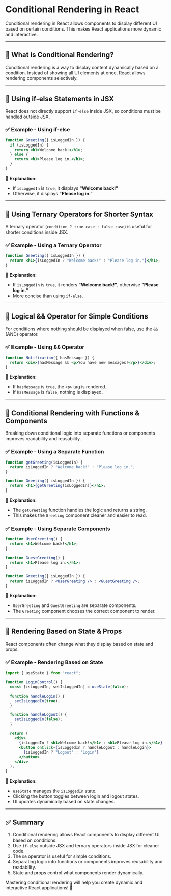# Conditional Rendering in React

Conditional rendering in React allows components to display different UI based on certain conditions. This makes React applications more dynamic and interactive.

---

## 📌 What is Conditional Rendering?
Conditional rendering is a way to display content dynamically based on a condition. Instead of showing all UI elements at once, React allows rendering components selectively.

---

## 📌 Using if-else Statements in JSX
React does not directly support `if-else` inside JSX, so conditions must be handled outside JSX.

### ✅ Example - Using if-else
```jsx
function Greeting({ isLoggedIn }) {
  if (isLoggedIn) {
    return <h1>Welcome back!</h1>;
  } else {
    return <h1>Please log in.</h1>;
  }
}
```
🔹 **Explanation:**
- If `isLoggedIn` is `true`, it displays **"Welcome back!"**
- Otherwise, it displays **"Please log in."**

---

## 📌 Using Ternary Operators for Shorter Syntax
A ternary operator (`condition ? true_case : false_case`) is useful for shorter conditions inside JSX.

### ✅ Example - Using a Ternary Operator
```jsx
function Greeting({ isLoggedIn }) {
  return <h1>{isLoggedIn ? "Welcome back!" : "Please log in."}</h1>;
}
```
🔹 **Explanation:**
- If `isLoggedIn` is `true`, it renders **"Welcome back!"**, otherwise **"Please log in."**
- More concise than using `if-else`.

---

## 📌 Logical && Operator for Simple Conditions
For conditions where nothing should be displayed when false, use the `&&` (AND) operator.

### ✅ Example - Using && Operator
```jsx
function Notification({ hasMessage }) {
  return <div>{hasMessage && <p>You have new messages!</p>}</div>;
}
```
🔹 **Explanation:**
- If `hasMessage` is `true`, the `<p>` tag is rendered.
- If `hasMessage` is `false`, nothing is displayed.

---

## 📌 Conditional Rendering with Functions & Components
Breaking down conditional logic into separate functions or components improves readability and reusability.

### ✅ Example - Using a Separate Function
```jsx
function getGreeting(isLoggedIn) {
  return isLoggedIn ? "Welcome back!" : "Please log in.";
}

function Greeting({ isLoggedIn }) {
  return <h1>{getGreeting(isLoggedIn)}</h1>;
}
```
🔹 **Explanation:**
- The `getGreeting` function handles the logic and returns a string.
- This makes the `Greeting` component cleaner and easier to read.

### ✅ Example - Using Separate Components
```jsx
function UserGreeting() {
  return <h1>Welcome back!</h1>;
}

function GuestGreeting() {
  return <h1>Please log in.</h1>;
}

function Greeting({ isLoggedIn }) {
  return isLoggedIn ? <UserGreeting /> : <GuestGreeting />;
}
```
🔹 **Explanation:**
- `UserGreeting` and `GuestGreeting` are separate components.
- The `Greeting` component chooses the correct component to render.

---

## 📌 Rendering Based on State & Props
React components often change what they display based on state and props.

### ✅ Example - Rendering Based on State
```jsx
import { useState } from "react";

function LoginControl() {
  const [isLoggedIn, setIsLoggedIn] = useState(false);

  function handleLogin() {
    setIsLoggedIn(true);
  }

  function handleLogout() {
    setIsLoggedIn(false);
  }

  return (
    <div>
      {isLoggedIn ? <h1>Welcome back!</h1> : <h1>Please log in.</h1>}
      <button onClick={isLoggedIn ? handleLogout : handleLogin}>
        {isLoggedIn ? "Logout" : "Login"}
      </button>
    </div>
  );
}
```
🔹 **Explanation:**
- `useState` manages the `isLoggedIn` state.
- Clicking the button toggles between login and logout states.
- UI updates dynamically based on state changes.

---

## ✅ Summary
1. Conditional rendering allows React components to display different UI based on conditions.
2. Use `if-else` outside JSX and ternary operators inside JSX for cleaner code.
3. The `&&` operator is useful for simple conditions.
4. Separating logic into functions or components improves reusability and readability.
5. State and props control what components render dynamically.

Mastering conditional rendering will help you create dynamic and interactive React applications! 🚀

